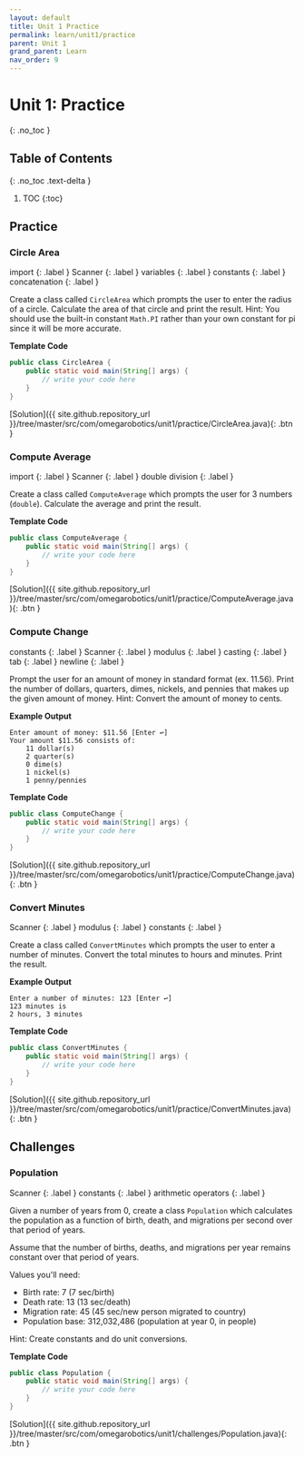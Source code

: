 ```yaml
---
layout: default
title: Unit 1 Practice
permalink: learn/unit1/practice
parent: Unit 1
grand_parent: Learn
nav_order: 9
---
```


# Unit 1: Practice

{: .no_toc }

## Table of Contents

{: .no_toc .text-delta }

1. TOC
   {:toc}

## Practice

### Circle Area

import
{: .label }
Scanner
{: .label }
variables
{: .label }
constants
{: .label }
concatenation
{: .label }

Create a class called `CircleArea` which prompts the user to enter the radius of a circle.
Calculate the area of that circle and print the result. Hint: You should use the built-in constant
`Math.PI` rather than your own constant for pi since it will be more accurate.

**Template Code**

```java
public class CircleArea {
    public static void main(String[] args) {
        // write your code here
    }
}
```

[Solution]({{ site.github.repository_url }}/tree/master/src/com/omegarobotics/unit1/practice/CircleArea.java){: .btn }

### Compute Average

import
{: .label }
Scanner
{: .label }
double division
{: .label }

Create a class called `ComputeAverage` which prompts the user for 3 numbers (`double`).
Calculate the average and print the result.

**Template Code**

```java
public class ComputeAverage {
    public static void main(String[] args) {
        // write your code here
    }
}
```

[Solution]({{ site.github.repository_url }}/tree/master/src/com/omegarobotics/unit1/practice/ComputeAverage.java){: .btn }

### Compute Change

constants
{: .label }
Scanner
{: .label }
modulus
{: .label }
casting
{: .label }
tab
{: .label }
newline
{: .label }

Prompt the user for an amount of money in standard format (ex. 11.56).
Print the number of dollars, quarters, dimes, nickels, and
pennies that makes up the given amount of money.
Hint: Convert the amount of money to cents.

**Example Output**

```
Enter amount of money: $11.56 [Enter ↩]
Your amount $11.56 consists of:
    11 dollar(s)
    2 quarter(s)
    0 dime(s)
    1 nickel(s)
    1 penny/pennies
```

**Template Code**

```java
public class ComputeChange {
    public static void main(String[] args) {
        // write your code here
    }
}
```

[Solution]({{ site.github.repository_url }}/tree/master/src/com/omegarobotics/unit1/practice/ComputeChange.java){: .btn }

### Convert Minutes

Scanner
{: .label }
modulus
{: .label }
constants
{: .label }

Create a class called `ConvertMinutes` which prompts the user to enter a number of minutes.
Convert the total minutes to hours and minutes. Print the result.

**Example Output**

```
Enter a number of minutes: 123 [Enter ↩]
123 minutes is
2 hours, 3 minutes
```

**Template Code**

```java
public class ConvertMinutes {
    public static void main(String[] args) {
        // write your code here
    }
}
```

[Solution]({{ site.github.repository_url }}/tree/master/src/com/omegarobotics/unit1/practice/ConvertMinutes.java){: .btn }

## Challenges

### Population

Scanner
{: .label }
constants
{: .label }
arithmetic operators
{: .label }

Given a number of years from 0, create a class `Population`
which calculates the population as a function of birth, death, and
migrations per second over that period of years.

Assume that the number of births, deaths, and migrations
per year remains constant over that period of years.

Values you'll need:

-   Birth rate: 7 (7 sec/birth)
-   Death rate: 13 (13 sec/death)
-   Migration rate: 45 (45 sec/new person migrated to country)
-   Population base: 312,032,486 (population at year 0, in people)

Hint: Create constants and do unit conversions.

**Template Code**

```java
public class Population {
    public static void main(String[] args) {
        // write your code here
    }
}
```

[Solution]({{ site.github.repository_url }}/tree/master/src/com/omegarobotics/unit1/challenges/Population.java){: .btn }
